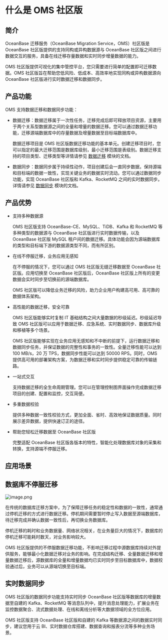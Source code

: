 # 什么是 OMS 社区版

## 简介

OceanBase 迁移服务（OceanBase Migration Service，OMS）社区版是 OceanBase 社区版提供的支持同构或异构数据源与 OceanBase 社区版之间进行数据交互的服务，具备在线迁移存量数据和实时同步增量数据的能力。

OMS 社区版提供可视化的集中管控平台，您只需要进行简单的配置即可迁移数据。OMS 社区版旨在帮助您低风险、低成本、高效率地实现同构或异构数据源向 OceanBase 社区版进行实时数据迁移和数据同步。

## 产品功能

OMS 支持数据迁移和数据同步功能：

* 数据迁移：数据迁移属于一次性任务，迁移完成后即可释放项目资源，主要用于两个关系型数据源之间的全量和增量的数据迁移。您可以通过数据迁移功能，迁移源端数据库中的存量数据及增量数据至目标端数据库中。

    数据迁移项目是 OMS 社区版数据迁移功能的基本单元。创建迁移项目时，您可以指定的最大迁移范围是数据库级别，最小迁移范围是表级别。数据迁移支持的项目类型、迁移类型等详情请参见 [数据迁移](../3.user-guide/2.data-migration/1.data-migration-overview.md) 模块的文档。

* 数据同步：数据同步属于持续性动作，项目创建后会一直同步数据，保持源端和目标端的数据一致性，实现关键业务的数据实时流动。您可以通过数据同步功能，实现 OceanBase 社区版和 Kafka、RocketMQ 之间的实时数据同步。详情请参见 [数据同步](../3.user-guide/3.data-synchronization/1.data-synchronization-overview.md) 模块的文档。

## 产品优势

* 支持多种数据源

  OMS 社区版支持 OceanBase-CE、MySQL、TiDB、Kafka 和 RocketMQ 等多种类型的数据源与 OceanBase 社区版进行实时数据传输，以及 OceanBase 社区版 MySQL 租户间的数据迁移。具体功能会因为源端数据库的类型和目标端下游的数据源类型不同，而有所区别。

* 在线不停服迁移，业务应用无感知

  在不停服的情况下，您可以通过 OMS 社区版无缝迁移数据至 OceanBase 社区版。应用切换至 OceanBase 社区版后，OceanBase 社区版上所有的变更数据会实时同步至切换前的源端数据库。

  OMS 社区版可以降低业务迁移的风险，助力企业用户构建高可用、高可靠的数据体系架构。

* 高性能的数据迁移，安全可靠

  OMS 社区版能够实时复制 IT 基础结构之间大量数据的秒级延迟。秒级延迟导致 OMS 社区版可以应用于数据迁移、应急系统、实时数据同步、数据库升级和移植等多个场景。

  OMS 社区版能够实现在业务应用无感知和不中断的前提下，运行数据迁移和数据同步任务，并保证数据的完整性和事务的一致性。全量迁移性能可以达到 100 MB/s，20 万 TPS，数据同步性能可以达到 50000 RPS。同时，OMS 提供高可用的部署架构方案，为数据迁移和实时同步提供稳定可靠的传输链路。

* 一站式交互

  支持数据迁移的全生命周期管理。您可以在管理控制图界面操作完成数据迁移项目的创建、配置和监控，交互简便。

* 多重数据校验

  提供多种数据一致性校验方式，更加全面、省时、高效地保证数据质量。同时展示差异数据，提供快速订正的途径。

* 帮助您轻松迁移数据至 OceanBase 社区版

  完整适配 OceanBase 社区版各版本的特性，智能化处理数据库对象的采集和转换，支持源端不停服迁移。

## 应用场景

## 数据库不停服迁移

![image.png](https://help-static-aliyun-doc.aliyuncs.com/assets/img/zh-CN/2654818061/p176416.png "image.png")

在传统的数据库迁移方案中，为了保障迁移任务的稳定性和数据的一致性，通常通过停机迁移的方式进行数据迁移。停机期间需要暂时停止写入数据至源端数据库，待迁移完成并确认数据一致性后，再切换业务数据库。

停机迁移的耗时和业务数据量、网络状况相关，在业务量巨大的情况下，数据库的停机迁移可能耗时数天，对业务影响较大。

OMS 社区版提供的不停服数据迁移功能，不影响迁移过程中源数据库持续对外提供服务，能够最小化数据迁移对业务的影响。在完成结构迁移、全量数据迁移和增量数据迁移后，源数据库的全量和增量数据均已实时同步至目标数据库中，数据校验通过后，业务可以从源端切换至目标端。

## 实时数据同步

OMS 社区版的数据同步功能支持实时同步 OceanBase 社区版等数据库的增量数据至自建的 Kafka、RocketMQ 等消息队列中，提升消息处理能力，扩展业务在监控数据聚合、流式数据处理、在线和离线分析等大数据领域的全方位应用。

OMS 社区版支持 OceanBase 社区版和自建的 Kafka 等数据源之间的数据实时同步，建议您用于云 BI、实时数据仓库搭建、数据查询和报表分流等多种业务场景。
